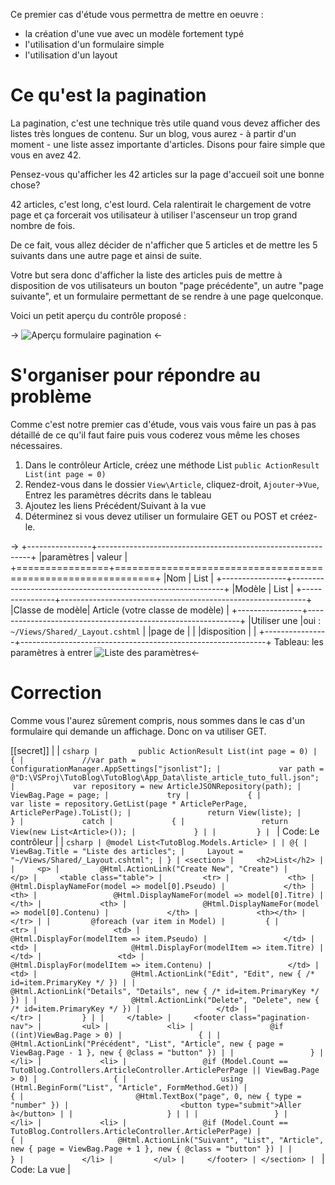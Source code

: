 Ce premier cas d'étude vous permettra de mettre en oeuvre :

- la création d'une vue avec un modèle fortement typé
- l'utilisation d'un formulaire simple
- l'utilisation d'un layout

# Ce qu'est la pagination

La pagination, c'est une technique très utile quand vous devez afficher des listes très longues de contenu.
Sur un blog, vous aurez - à partir d'un moment - une liste assez importante d'articles. Disons pour faire simple que vous en avez 42.

Pensez-vous qu'afficher les 42 articles sur la page d'accueil soit une bonne chose?

42 articles, c'est long, c'est lourd. Cela ralentirait le chargement de votre page et ça forcerait vos utilisateur à utiliser l'ascenseur un trop grand nombre de fois.

De ce fait, vous allez décider de n'afficher que 5 articles et de mettre les 5 suivants dans une autre page et ainsi de suite.

Votre but sera donc d'afficher la liste des articles puis de mettre à disposition de vos utilisateurs un bouton "page précédente", un autre "page suivante", et un formulaire permettant de se rendre à une page quelconque.

Voici un petit aperçu du contrôle proposé :

-> ![Aperçu formulaire pagination](/media/galleries/304/5f1b9af0-3999-4039-9a9b-b8a61210c4db.png.960x960_q85.png) <-

# S'organiser pour répondre au problème

Comme c'est notre premier cas d'étude, vous vais vous faire un pas à pas détaillé de ce qu'il faut faire puis vous coderez vous même les choses nécessaires.

1. Dans le contrôleur Article, créez une méthode List `public ActionResult List(int page = 0)`
2. Rendez-vous dans le dossier `View\Article`, cliquez-droit, `Ajouter`->`Vue`, Entrez les paramètres décrits dans le tableau
3. Ajoutez les liens Précédent/Suivant à la vue
4. Déterminez si vous devez utiliser un formulaire GET ou POST et créez-le.

->
+----------------+-------------------------------------------------------------+
|paramètres      |  valeur                                                     |
+================+=============================================================+
|Nom             | List                                                        |
+----------------+-------------------------------------------------------------+
|Modèle          | List                                                        |
+----------------+-------------------------------------------------------------+
|Classe de modèle| Article (votre classe de modèle)                            |
+----------------+-------------------------------------------------------------+
|Utiliser une    |oui : `~/Views/Shared/_Layout.cshtml`                        |
|page de         |                                                             |
|disposition     |                                                             |
+----------------+-------------------------------------------------------------+
Tableau: les paramètres à entrer
![Liste des paramètres](/media/galleries/304/ab5d290c-79b9-4c78-8cf1-930e5c25d402.png.960x960_q85.png)<-



# Correction

Comme vous l'aurez sûrement compris, nous sommes dans le cas d'un formulaire qui demande un affichage. Donc on va utiliser GET.


[[secret]]
|
| ```csharp
|         public ActionResult List(int page = 0)
|         {
|             //var path = ConfigurationManager.AppSettings["jsonlist"];
|             var path = @"D:\VSProj\TutoBlog\TutoBlog\App_Data\liste_article_tuto_full.json";
|             var repository = new ArticleJSONRepository(path);
|             ViewBag.Page = page;
|             try
|             {
|                 var liste = repository.GetList(page * ArticlePerPage, ArticlePerPage).ToList();
|                 return View(liste);
|             }
|             catch
|             {
|                 return View(new List<Article>());
|             }
|
|         }
| ```
| Code: Le contrôleur
|
| ```csharp
| @model List<TutoBlog.Models.Article>
|
| @{
|     ViewBag.Title = "Liste des articles";
|     Layout = "~/Views/Shared/_Layout.cshtml";
| }
| <section>
|     <h2>List</h2>
|
|     <p>
|         @Html.ActionLink("Create New", "Create")
|     </p>
|     <table class="table">
|         <tr>
|             <th>
|                 @Html.DisplayNameFor(model => model[0].Pseudo)
|             </th>
|             <th>
|                 @Html.DisplayNameFor(model => model[0].Titre)
|             </th>
|             <th>
|                 @Html.DisplayNameFor(model => model[0].Contenu)
|             </th>
|             <th></th>
|         </tr>
|
|         @foreach (var item in Model)
|         {
|             <tr>
|                 <td>
|                     @Html.DisplayFor(modelItem => item.Pseudo)
|                 </td>
|                 <td>
|                     @Html.DisplayFor(modelItem => item.Titre)
|                 </td>
|                 <td>
|                     @Html.DisplayFor(modelItem => item.Contenu)
|                 </td>
|                 <td>
|                     @Html.ActionLink("Edit", "Edit", new { /* id=item.PrimaryKey */ }) |
|                     @Html.ActionLink("Details", "Details", new { /* id=item.PrimaryKey */ }) |
|                     @Html.ActionLink("Delete", "Delete", new { /* id=item.PrimaryKey */ })
|                 </td>
|             </tr>
|         }
|
|     </table>
|     <footer class="pagination-nav">
|         <ul>
|             <li>
|                 @if ((int)ViewBag.Page > 0)
|                 {
|
|                     @Html.ActionLink("Précédent", "List", "Article", new { page = ViewBag.Page - 1 }, new { @class = "button" })
|
|                 }
|             </li>
|             <li>
|                 @if (Model.Count == TutoBlog.Controllers.ArticleController.ArticlePerPage || ViewBag.Page > 0)
|                 {
|                     using (Html.BeginForm("List", "Article", FormMethod.Get))
|                     {
|                         @Html.TextBox("page", 0, new { type = "number" })
|                         <button type="submit">Aller à</button>
|
|                     }
|
|
|                 }
|             </li>
|             <li>
|                 @if (Model.Count == TutoBlog.Controllers.ArticleController.ArticlePerPage)
|                 {
|                     @Html.ActionLink("Suivant", "List", "Article", new { page = ViewBag.Page + 1 }, new { @class = "button" })
|
|                 }
|             </li>
|         </ul>
|     </footer>
| </section>
| ```
| Code: La vue
|
